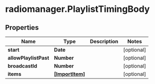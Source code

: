# radiomanager.PlaylistTimingBody

## Properties

Name | Type | Description | Notes
------------ | ------------- | ------------- | -------------
**start** | **Date** |  | [optional] 
**allowPlaylistPast** | **Number** |  | [optional] 
**broadcastId** | **Number** |  | [optional] 
**items** | [**[ImportItem]**](ImportItem.md) |  | [optional] 


